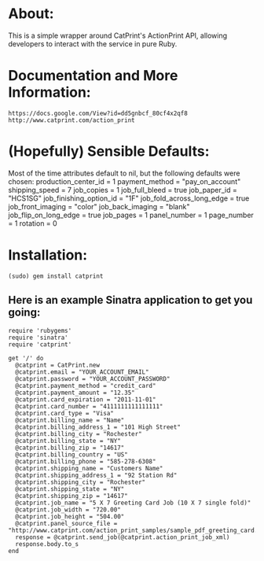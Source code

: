 About:
======
This is a simple wrapper around CatPrint's ActionPrint API, allowing developers to interact with the service in pure Ruby.

Documentation and More Information:
===================================
    https://docs.google.com/View?id=dd5gnbcf_80cf4x2qf8
    http://www.catprint.com/action_print

(Hopefully) Sensible Defaults:
==============================
Most of the time attributes default to nil, but the following defaults were chosen:
    production_center_id       = 1
    payment_method             = "pay_on_account"
    shipping_speed             = 7
    job_copies                 = 1
    job_full_bleed             = true
    job_paper_id               = "HCS1SG"
    job_finishing_option_id    = "1F"
    job_fold_across_long_edge  = true
    job_front_imaging          = "color"
    job_back_imaging           = "blank"
    job_flip_on_long_edge      = true
    job_pages                  = 1
    panel_number               = 1
    page_number                = 1
    rotation                   = 0

Installation:
=============
    (sudo) gem install catprint

Here is an example Sinatra application to get you going:
--------------------------------------------------------

    require 'rubygems'
    require 'sinatra'
    require 'catprint'

    get '/' do
      @catprint = CatPrint.new
      @catprint.email = "YOUR_ACCOUNT_EMAIL"
      @catprint.password = "YOUR_ACCOUNT_PASSWORD"
      @catprint.payment_method = "credit_card"
      @catprint.payment_amount = "12.35"
      @catprint.card_expiration = "2011-11-01"
      @catprint.card_number = "4111111111111111"
      @catprint.card_type = "Visa"
      @catprint.billing_name = "Name"
      @catprint.billing_address_1 = "101 High Street"
      @catprint.billing_city = "Rochester"
      @catprint.billing_state = "NY"
      @catprint.billing_zip = "14617"
      @catprint.billing_country = "US"
      @catprint.billing_phone = "585-278-6308"
      @catprint.shipping_name = "Customers Name"
      @catprint.shipping_address_1 = "92 Station Rd"
      @catprint.shipping_city = "Rochester"
      @catprint.shipping_state = "NY"
      @catprint.shipping_zip = "14617"
      @catprint.job_name = "5 X 7 Greeting Card Job (10 X 7 single fold)"
      @catprint.job_width = "720.00"
      @catprint.job_height = "504.00"
      @catprint.panel_source_file = "http://www.catprint.com/action_print_samples/sample_pdf_greeting_card.pdf"
      response = @catprint.send_job(@catprint.action_print_job_xml)
      response.body.to_s
    end